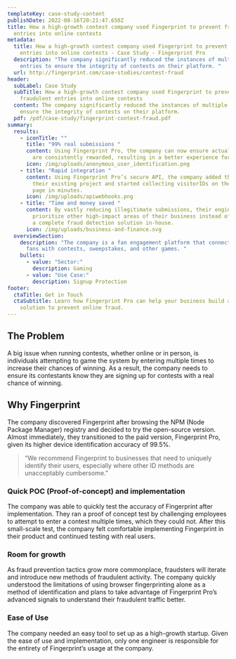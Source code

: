 ```yaml
---
templateKey: case-study-content
publishDate: 2022-08-16T20:21:47.650Z
title: How a high-growth contest company used Fingerprint to prevent fraudulent
  entries into online contests
metadata:
  title: How a high-growth contest company used Fingerprint to prevent fraudulent
    entries into online contests - Case Study - Fingerprint Pro
  description: "The company significantly reduced the instances of multiple
    entries to ensure the integrity of contests on their platform. "
  url: http://fingerprint.com/case-studies/contest-fraud
header:
  subLabel: Case Study
  subTitle: How a high-growth contest company used Fingerprint to prevent
    fraudulent entries into online contests
  content: The company significantly reduced the instances of multiple entries to
    ensure the integrity of contests on their platform.
  pdf: /pdf/case-study/fingerprint-contest-fraud.pdf
summary:
  results:
    - iconTitle: ""
      title: "99% real submissions "
      content: Using Fingerprint Pro, the company can now ensure actual participants
        are consistently rewarded, resulting in a better experience for them.
      icon: /img/uploads/anonymous_user_identification.png
    - title: "Rapid integration "
      content: Using Fingerprint Pro’s secure API, the company added the library to
        their existing project and started collecting visitorIDs on their signup
        page in minutes.
      icon: /img/uploads/apiwebhooks.png
    - title: "Time and money saved "
      content: By vastly reducing illegitimate submissions, their engineering team can
        prioritize other high-impact areas of their business instead of building
        a complete fraud detection solution in-house.
      icon: /img/uploads/business-and-finance.svg
  overviewSection:
    description: "The company is a fan engagement platform that connects brands to
      fans with contests, sweepstakes, and other games. "
    bullets:
      - value: "Sector:"
        description: Gaming
      - value: "Use Case:"
        description: Signup Protection
footer:
  ctaTitle: Get in Touch
  ctaSubtitle: Learn how Fingerprint Pro can help your business build a custom
    solution to prevent online fraud.
---
```

## The Problem 

A big issue when running contests, whether online or in person, is individuals attempting to game the system by entering multiple times to increase their chances of winning. As a result, the company needs to ensure its contestants know they are signing up for contests with a real chance of winning. 

## Why Fingerprint 

The company discovered Fingerprint after browsing the NPM (Node Package Manager) registry and decided to try the open-source version. Almost immediately, they transitioned to the paid version, Fingerprint Pro, given its higher device identification accuracy of 99.5%. 

> “We recommend Fingerprint to businesses that need to uniquely identify their users, especially where other ID methods are unacceptably cumbersome.”

### **Quick POC (Proof-of-concept) and implementation** 

The company was able to quickly test the accuracy of Fingerprint after implementation. They ran a proof of concept test by challenging employees to attempt to enter a contest multiple times, which they could not. After this small-scale test, the company felt comfortable implementing Fingerprint in their product and continued testing with real users. 

### **Room for growth** 

As fraud prevention tactics grow more commonplace, fraudsters will iterate and introduce new methods of fraudulent activity. The company quickly understood the limitations of using browser fingerprinting alone as a method of identification and plans to take advantage of Fingerprint Pro’s advanced signals to understand their fraudulent traffic better. 

### Ease of Use

The company needed an easy tool to set up as a high-growth startup. Given the ease of use and implementation, only one engineer is responsible for the entirety of Fingerprint’s usage at the company.